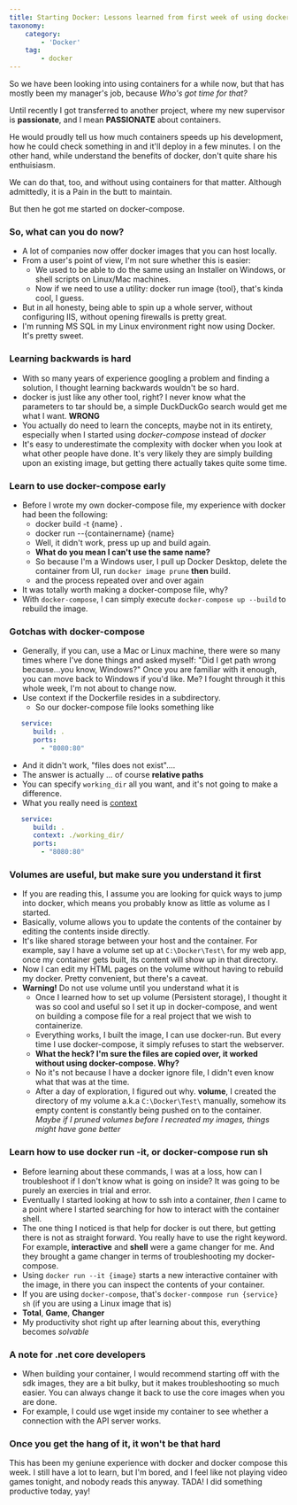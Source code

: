 ```yaml
---
title: Starting Docker: Lessons learned from first week of using docker
taxonomy:
    category:
        - 'Docker'
    tag:
        - docker
---
```


So we have been looking into using containers for a while now, but that has mostly been my manager's job, because
*Who's got time for that?*

Until recently I got transferred to another project, where my new supervisor is **passionate**, and I mean **PASSIONATE** about containers.

He would proudly tell us how much containers speeds up his development, how he could check something in and it'll deploy in a few minutes. I on the other hand, while understand the benefits of docker, don't quite share his enthuisiasm.

We can do that, too, and without using containers for that matter. Although admittedly, it is a Pain in the butt to maintain.

But then he got me started on docker-compose.

### So, what can you do now?
* A lot of companies now offer docker images that you can host locally.
* From a user's point of view, I'm not sure whether this is easier:
  * We used to be able to do the same using an Installer on Windows, or shell scripts on Linux/Mac machines.
  * Now if we need to use a utility: docker run image {tool}, that's kinda cool, I guess.
* But in all honesty, being able to spin up a whole server, without configuring IIS, without opening firewalls is pretty great.
* I'm running MS SQL in my Linux environment right now using Docker. It's pretty sweet.

### Learning backwards is hard
* With so many years of experience googling a problem and finding a solution, I thought learning backwards wouldn't be so hard.
* docker is just like any other tool, right? I never know what the parameters to tar should be, a simple DuckDuckGo search would get me what I want. **WRONG**
* You actually do need to learn the concepts, maybe not in its entirety, especially when I started using *docker-compose* instead of *docker*
* It's easy to underestimate the complexity with docker when you look at what other people have done. It's very likely they are simply building upon an existing image, but getting there actually takes quite some time.

### Learn to use docker-compose early
* Before I wrote my own docker-compose file, my experience with docker had been the following:
  * docker build -t {name} .
  * docker run --{containername} {name}
  * Well, it didn't work, press up up and build again.
  * **What do you mean I can't use the same name?**
  * So because I'm a Windows user, I pull up Docker Desktop, delete the container from UI, run ```docker image prune``` **then** build.
  * and the process repeated over and over again
* It was totally worth making a docker-compose file, why?
* With ```docker-compose```, I can simply execute ```docker-compose up --build``` to rebuild the image.

### Gotchas with docker-compose
* Generally, if you can, use a Mac or Linux machine, there were so many times where I've done things and asked myself: "Did I get path wrong because...you know, Windows?" Once you are familiar with it enough, you can move back to Windows if you'd like. Me? I fought through it this whole week, I'm not about to change now.
* Use context if the Dockerfile resides in a subdirectory.
  * So our docker-compose file looks something like
```yaml
   service:
      build: .
      ports:
        - "8080:80"
```
  * And it didn't work, "files does not exist"....
  * The answer is actually ... of course **relative paths**
  * You can specify ```working_dir``` all you want, and it's not going to make a difference.
  * What you really need is [context](https://docs.docker.com/compose/compose-file/compose-file-v3/#build)


```yaml
   service:
      build: .
      context: ./working_dir/
      ports:
        - "8080:80"
```
### Volumes are useful, but make sure you understand it first
* If you are reading this, I assume you are looking for quick ways to jump into docker, which means you probably know as little as volume as I started.
* Basically, volume allows you to update the contents of the container by editing the contents inside directly.
* It's like shared storage between your host and the container. For example, say I have a volume set up at ```C:\Docker\Test\``` for my web app, once my container gets built, its content will show up in that directory.
* Now I can edit my HTML pages on the volume without having to rebuild my docker. Pretty convenient, but there's a caveat.
* **Warning!** Do not use volume until you understand what it is
  * Once I learned how to set up volume (Persistent storage), I thought it was so cool and useful so I set it up in docker-compose, and went on building a compose file for a real project that we wish to containerize.
  * Everything works, I built the image, I can use docker-run. But every time I use docker-compose, it simply refuses to start the webserver.
  * **What the heck? I'm sure the files are copied over, it worked without using docker-compose. Why?**
  * No it's not because I have a docker ignore file, I didn't even know what that was at the time.
  * After a day of exploration, I figured out why. **volume**, I created the directory of my volume a.k.a ```C:\Docker\Test\``` manually, somehow its empty content is constantly being pushed on to the container. *Maybe if I pruned volumes before I recreated my images, things might have gone better*

### Learn how to use docker run -it, or docker-compose run sh
* Before learning about these commands, I was at a loss, how can I troubleshoot if I don't know what is going on inside? It was going to be purely an exercies in trial and error.
* Eventually I started looking at how to ssh into a container, *then* I came to a point where I started searching for how to interact with the container shell.
* The one thing I noticed is that help for docker is out there, but getting there is not as straight forward. You really have to use the right keyword. For example, **interactive** and **shell** were a game changer for me. And they brought a game changer in terms of troubleshooting my docker-compose.
* Using ```docker run --it {image}``` starts a new interactive container with the image, in there you can inspect the contents of your container.
* If you are using ```docker-compose```, that's ```docker-commpose run {service} sh``` (if you are using a Linux image that is)
* **Total**, **Game**, **Changer**
* My productivity shot right up after learning about this, everything becomes *solvable*

### A note for .net core developers
* When building your container, I would recommend starting off with the sdk images, they are a bit bulky, but it makes troubleshooting so much easier. You can always change it back to use the core images when you are done.
* For example, I could use wget inside my container to see whether a connection with the API server works.

### Once you get the hang of it, it won't be that hard
This has been my geniune experience with docker and docker compose this week. I still have a lot to learn, but I'm bored, and I feel like not playing video games tonight, and nobody reads this anyway. TADA! I did something productive today, yay!
